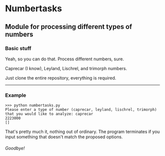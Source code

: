 # Numbertasks
## Module for processing different types of numbers
### Basic stuff
Yeah, so you can do that. Process different numbers, sure.

Caprecar (I know), Leyland, Lischrel, and trimorph numbers.

Just clone the entire repository, everything is required.
___
### Example
```
>>> python numbertasks.py
Please enter a type of number (caprecar, leyland, lischrel, trimorph)
that you would like to analyze: caprecar
2223000
[]
```
That's pretty much it, nothing out of ordinary. The program terminates if you input something that doesn't match the proposed options.

###### _Goodbye!_